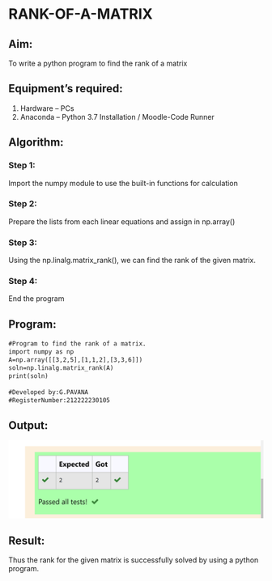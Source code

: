 # RANK-OF-A-MATRIX
## Aim:
To write a python program to find the rank of a matrix

## Equipment’s required:
1. 	Hardware – PCs
2. 	Anaconda – Python 3.7 Installation / Moodle-Code Runner

## Algorithm:
### Step 1:
Import the numpy module to use the built-in functions for calculation 
### Step 2: 
Prepare the lists from each linear equations and assign in np.array()
### Step 3: 
Using the np.linalg.matrix_rank(), we can find the rank of the given matrix.
### Step 4: 
End the program

## Program:
```
#Program to find the rank of a matrix.
import numpy as np
A=np.array([[3,2,5],[1,1,2],[3,3,6]])
soln=np.linalg.matrix_rank(A)
print(soln)

#Developed by:G.PAVANA 
#RegisterNumber:212222230105
```
## Output:
![RANK-OF-A-MATRIX](exp2.png)

## Result:
Thus the rank for the given matrix is successfully solved by  using a python program.

